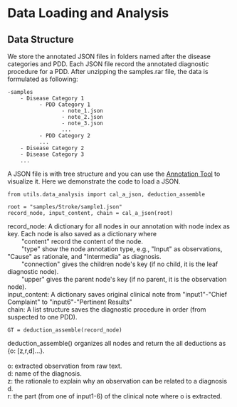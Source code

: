 # Data Loading and Analysis
## Data Structure
We store the annotated JSON files in folders named after the disease categories and PDD. Each JSON file record the annotated diagnostic procedure for a PDD. 
After unzipping the samples.rar file, the data is formulated as following:
```
-samples
    - Disease Category 1
          - PDD Category 1
                 - note_1.json
                 - note_2.json
                 - note_3.json
                 ...
          - PDD Category 2
          ...
    - Disease Category 2
    - Disease Category 3
    ...
```
A JSON file is with tree structure and you can use the [Annotation Tool](https://github.com/wbw520/DiReCT/tree/master/utils/data_annotation) to visualize it.
Here we demonstrate the code to load a JSON.
```
from utils.data_analysis import cal_a_json, deduction_assemble

root = "samples/Stroke/sample1.json"
record_node, input_content, chain = cal_a_json(root)
```
record_node: A dictionary for all nodes in our annotation with node index as key. Each node is also saved as a dictionary where <br>
&nbsp;&nbsp;&nbsp;&nbsp;&nbsp;&nbsp;&nbsp;&nbsp;"content" record the content of the node. <br>
&nbsp;&nbsp;&nbsp;&nbsp;&nbsp;&nbsp;&nbsp;&nbsp;"type" show the node annotation type, e.g., "Input" as observations, "Cause" as rationale, and "Intermedia" as diagnosis. <br>
&nbsp;&nbsp;&nbsp;&nbsp;&nbsp;&nbsp;&nbsp;&nbsp;"connection" gives the children node's key (if no child, it is the leaf diagnostic node). <br>
&nbsp;&nbsp;&nbsp;&nbsp;&nbsp;&nbsp;&nbsp;&nbsp;"upper" gives the parent node's key (if no parent, it is the observation node). <br>
input_content: A dictionary saves original clinical note from "input1"-"Chief Complaint" to "input6"-"Pertinent Results" <br>
chain: A list structure saves the diagnostic procedure in order (from suspected to one PDD).
```
GT = deduction_assemble(record_node)
```
deduction_assemble() organizes all nodes and return the all deductions as {o: [z,r,d]...}.  <br>
 <br>
o: extracted observation from raw text. <br>
d: name of the diagnosis. <br>
z: the rationale to explain why an observation can be related to a diagnosis d. <br>
r: the part (from one of input1-6) of the clinical note where o is extracted.